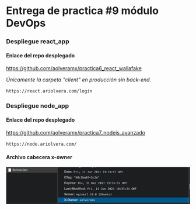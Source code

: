 # Entrega de practica #9 módulo DevOps

### Despliegue react_app

#### Enlace del repo desplegado

https://github.com/aolveramx/practica6_react_wallafake

_Únicamente la carpeta "client" en producción sin back-end._

```
https://react.ariolvera.com/login
```

### Despliegue node_app

#### Enlace del repo desplegado

https://github.com/aolveramx/practica7_nodejs_avanzado

```
https://node.ariolvera.com/
```

#### Archivo cabecera x-owner

![x-owner](x-owner.png)
